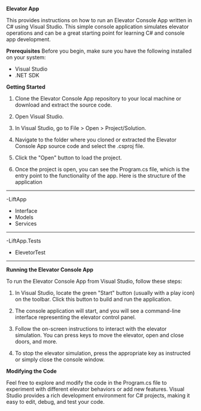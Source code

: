 **Elevator App**

This provides instructions on how to run an Elevator Console App written in C# using Visual Studio. This simple console application simulates elevator operations and can be a great starting point for learning C# and console app development.

**Prerequisites**
Before you begin, make sure you have the following installed on your system:

* Visual Studio
* .NET SDK


**Getting Started**
1. Clone the Elevator Console App repository to your local machine or download and extract the source code.

2. Open Visual Studio.

3. In Visual Studio, go to File > Open > Project/Solution.

4. Navigate to the folder where you cloned or extracted the Elevator Console App source code and select the .csproj file.

5. Click the "Open" button to load the project.

6. Once the project is open, you can see the Program.cs file, which is the entry point to the functionality of the app.
Here is the structure of the application


---------------------------------------------------------------------------------------------------------------------
-LiftApp
  * Interface
  * Models
  * Services

-----------------------------------------------------------------------------------------------------------------------
-LiftApp.Tests

  * ElevetorTest

-----------------------------------------------------------------------------------------------------------------------


**Running the Elevator Console App**


To run the Elevator Console App from Visual Studio, follow these steps:

1. In Visual Studio, locate the green "Start" button (usually with a play icon) on the toolbar. Click this button to build and run the application.

2. The console application will start, and you will see a command-line interface representing the elevator control panel.

3. Follow the on-screen instructions to interact with the elevator simulation. You can press keys to move the elevator, open and close doors, and more.

4. To stop the elevator simulation, press the appropriate key as instructed or simply close the console window.

**Modifying the Code**

Feel free to explore and modify the code in the Program.cs file to experiment with different elevator behaviors or add new features. Visual Studio provides a rich development environment for C# projects, making it easy to edit, debug, and test your code.
